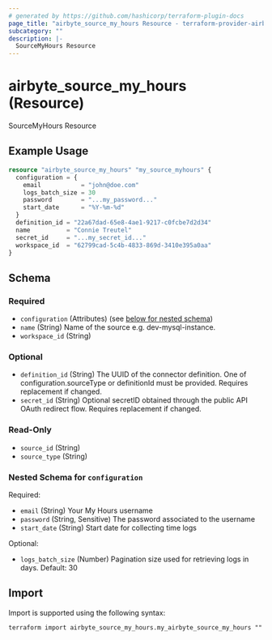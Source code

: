 ```yaml
---
# generated by https://github.com/hashicorp/terraform-plugin-docs
page_title: "airbyte_source_my_hours Resource - terraform-provider-airbyte"
subcategory: ""
description: |-
  SourceMyHours Resource
---
```


# airbyte_source_my_hours (Resource)

SourceMyHours Resource

## Example Usage

```terraform
resource "airbyte_source_my_hours" "my_source_myhours" {
  configuration = {
    email           = "john@doe.com"
    logs_batch_size = 30
    password        = "...my_password..."
    start_date      = "%Y-%m-%d"
  }
  definition_id = "22a67dad-65e8-4ae1-9217-c0fcbe7d2d34"
  name          = "Connie Treutel"
  secret_id     = "...my_secret_id..."
  workspace_id  = "62799cad-5c4b-4833-869d-3410e395a0aa"
}
```

<!-- schema generated by tfplugindocs -->
## Schema

### Required

- `configuration` (Attributes) (see [below for nested schema](#nestedatt--configuration))
- `name` (String) Name of the source e.g. dev-mysql-instance.
- `workspace_id` (String)

### Optional

- `definition_id` (String) The UUID of the connector definition. One of configuration.sourceType or definitionId must be provided. Requires replacement if changed.
- `secret_id` (String) Optional secretID obtained through the public API OAuth redirect flow. Requires replacement if changed.

### Read-Only

- `source_id` (String)
- `source_type` (String)

<a id="nestedatt--configuration"></a>
### Nested Schema for `configuration`

Required:

- `email` (String) Your My Hours username
- `password` (String, Sensitive) The password associated to the username
- `start_date` (String) Start date for collecting time logs

Optional:

- `logs_batch_size` (Number) Pagination size used for retrieving logs in days. Default: 30

## Import

Import is supported using the following syntax:

```shell
terraform import airbyte_source_my_hours.my_airbyte_source_my_hours ""
```
